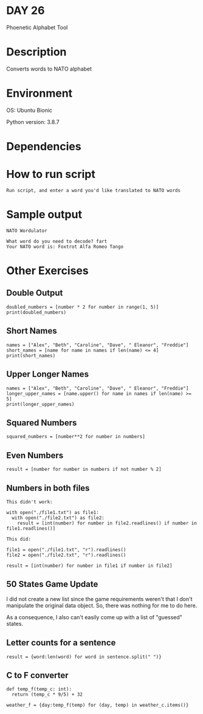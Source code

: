 
# DAY 26

Phoenetic Alphabet Tool

# Description

Converts words to NATO alphabet

# Environment
OS: Ubuntu Bionic

Python version: 3.8.7

# Dependencies

# How to run script
```
Run script, and enter a word you'd like translated to NATO words
```

# Sample output

```
NATO Wordulator

What word do you need to decode? fart
Your NATO word is: Foxtrot Alfa Romeo Tango
```

# Other Exercises

## Double Output
```
doubled_numbers = [number * 2 for number in range(1, 5)]
print(doubled_numbers)
```

## Short Names
```
names = ["Alex", "Beth", "Caroline", "Dave", " Eleanor", "Freddie"]
short_names = [name for name in names if len(name) <= 4]
print(short_names)
```

## Upper Longer Names
```
names = ["Alex", "Beth", "Caroline", "Dave", " Eleanor", "Freddie"]
longer_upper_names = [name.upper() for name in names if len(name) >= 5]
print(longer_upper_names)
```

## Squared Numbers
```
squared_numbers = [number**2 for number in numbers]
```

## Even Numbers
```
result = [number for number in numbers if not number % 2]
```

## Numbers in both files
```
This didn't work:

with open("./file1.txt") as file1:
  with open("./file2.txt") as file2:
    result = [int(number) for number in file2.readlines() if number in file1.readlines()]

This did:

file1 = open("./file1.txt", "r").readlines()
file2 = open("./file2.txt", "r").readlines()

result = [int(number) for number in file1 if number in file2]
```

## 50 States Game Update

I did not create a new list since the game requirements weren't that I don't manipulate the original data object.
So, there was nothing for me to do here.

As a consequence, I also can't easily come up with a list of "guessed" states.

## Letter counts for a sentence

```
result = {word:len(word) for word in sentence.split(" ")}
```

## C to F converter

```
def temp_f(temp_c: int):
  return (temp_c * 9/5) + 32

weather_f = {day:temp_f(temp) for (day, temp) in weather_c.items()}
```


